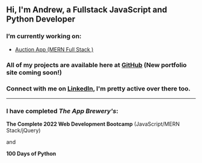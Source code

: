 ## Hi, I'm Andrew, a Fullstack JavaScript and Python Developer

### I’m currently working on:
- [Auction App (MERN Full Stack )](https://react-auction-app.herokuapp.com/)

### All of my projects are available here at [GitHub](https://github.com/TallSoup)  (New portfolio site coming soon!)

### Connect with me on [LinkedIn](https://linkedin.com/in/andrewtclarkson), I'm pretty active over there too.

***
### I have completed _The App Brewery's_:

**The Complete 2022 Web Development Bootcamp**  (JavaScript/MERN Stack/jQuery)

and 

**100 Days of Python**
